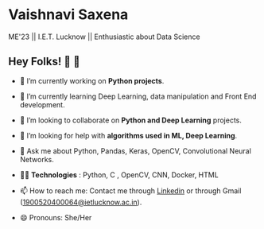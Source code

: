 # Vaishnavi Saxena
ME'23 || I.E.T. Lucknow || Enthusiastic about Data Science

## Hey Folks! 👋 :eyes:

- 🔭 I’m currently working on **Python projects**.

- 🌱 I’m currently learning Deep Learning, data manipulation and Front End development.

- 👯 I’m looking to collaborate on **Python and Deep Learning** projects.

- 🤔 I’m looking for help with **algorithms used in ML, Deep Learning**.

- 💬 Ask me about Python, Pandas, Keras, OpenCV, Convolutional Neural Networks.

- 👩‍💻 **Technologies** : Python, C , OpenCV, CNN, Docker, HTML

- 📫 How to reach me: Contact me through [Linkedin](https://www.linkedin.com/in/vaishnavi-saxena-15122001/) or through Gmail (1900520400064@ietlucknow.ac.in).

- 😄 Pronouns: She/Her



